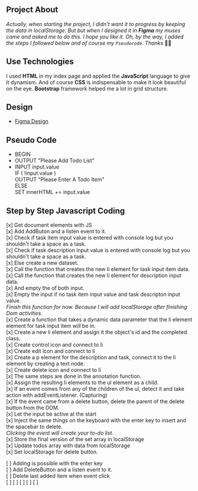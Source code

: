## Project About
*Actually, when starting the project, I didn't want it to progress by keeping the data in localStorage. But but when I designed it in **Figma**  my muses came and asked me to do this. I hope you like it. Oh, by the way, I added the steps I followed below and of course my `Pseudocode`. Thanks* 🤸‍♀️

## Use Technologies
I used **HTML** in my index page and applied the **JavaScript** language to give it dynamism. And of course **CSS** is indispensable to make it look beautiful on the eye. **Bootstrap** framework helped me a lot in grid structure.

## Design
- [Figma Design](https://www.figma.com/file/Po79NBfsNv6HeDX5ov9KON/Todo-App-%7C-JS?node-id=0%3A1)


## Pseudo Code
- BEGIN
- OUTPUT "Please Add Todo List"
- INPUT input.value </br>
    IF ( !input.value ) </br>
    OUTPUT "Please Enter A Todo Item" </br>
    ELSE </br>
    SET innerHTML += input.value </br>    

## Step by Step Javascript Coding
[x] Get document elements with JS </br> 
[x] Add AddButon and a listen event to it. </br> 
[x] Check if task item input value is entered with console log but you shouldn't take a space as a task.</br> 
[x] Check if task description input value is entered with console log but you shouldn't take a space as a task.</br> 
[x] Else create a new dataset.</br>
[x] Call the function that creates the new li element for task input item data.</br>
[x] Call the function that creates the new li element for description input data.</br>
[x] And empty the of both input.</br>
[x] Empty the input if no task item input value and task descripton input value.</br>
*Finish this function for now. Because I will add localStorage after finishing Dom activities.*</br>
[x] Create a function that takes a dynamic data parameter that the li element element for task input item will be in. </br>
[x] Create a new li element and assign it the object's id and the completed class.</br>
[x] Create control icon and connect to li</br>
[x] Create edit icon and connect to li</br>
[x] Create a p element for the description and task, connect it to the li element by creating a text node.</br>
[x] Create delete icon and connect to li</br>
[x] The same steps are done in the annotation function.</br>
[x] Assign the resulting li elements to the ul element as a child. </br>
[x] If an event comes from any of the children of the ul, detect it and take action with addEventListener. (Capturing)</br>
[x] If the event came from a delete button, delete the parent of the delete button from the DOM.</br>
[x] Let the input be active at the start</br>
[x] Inject the same things on the keyboard with the enter key to insert and the spacebar to delete. </br> 
*Clicking the event will create your to-do list.</br>*
[x] Store the final version of the set array in localStorage</br>
[x] Update todos array with data from localStorage </br>
[x] Set localStorage for delete button. </br>

 




[ ] Adding is possible with the enter key</br>
[ ] Add DeleteButton and a listen event to it. </br> 
[ ] Delete last added item when event click </br> 
[ ]
[ ]
[ ]
[ ]
[ ]

